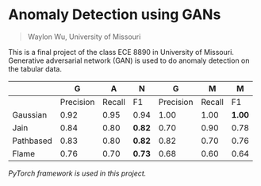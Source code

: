 # Anomaly Detection using GANs 

> Waylon Wu, University of Missouri

This is a final project of the class ECE 8890 in University of Missouri. Generative adversarial network (GAN) is used to do anomaly detection on the tabular data.

|           | G         | A      | N        | G         | M      | M        |
| --------- | --------- | ------ | -------- | --------- | ------ | -------- |
|           | Precision | Recall | F1       | Precision | Recall | F1       |
| Gaussian  | 0.92      | 0.95   | 0.94     | 1.00      | 1.00   | **1.00** |
| Jain      | 0.84      | 0.80   | **0.82** | 0.70      | 0.90   | 0.78     |
| Pathbased | 0.83      | 0.80   | **0.82** | 0.82      | 0.70   | 0.76     |
| Flame     | 0.76      | 0.70   | **0.73** | 0.68      | 0.60   | 0.64     |



*PyTorch framework is used in this project.*

